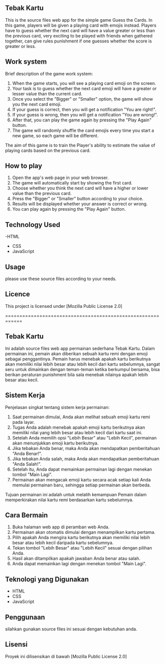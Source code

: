 ## Tebak Kartu

 This is the source files web app for the simple game Guess the Cards.
 In this game, players will be given a playing card
 with emojis instead.  Players have to guess whether the next card
 will have a value greater or less than the previous card, very exciting
 to be played with friends when gathered together, can give rules
 punishment if one guesses whether the score is greater or less.

## Work system

 Brief description of the game work system:
 1. When the game starts, you will see a playing card emoji on the screen.
 2. Your task is to guess whether the next card emoji will have a greater or lesser value than the current card.
 3. Once you select the "Bigger" or "Smaller" option, the game will show you the next card emoji.
 4. If your guess is correct, then you will get a notification "You are right!".
 5. If your guess is wrong, then you will get a notification "You are wrong!".
 6. After that, you can play the game again by pressing the "Play Again" button.
 7. The game will randomly shuffle the card emojis every time you start a new game, so each game will be different.

 The aim of this game is to train the Player's ability to estimate the value of playing cards based on the previous card.

## How to play

 1. Open the app's web page in your web browser.
 2. The game will automatically start by showing the first card.
 3. Choose whether you think the next card will have a higher or lower value than the previous card.
 4. Press the "Bigger" or "Smaller" button according to your choice.
 5. Results will be displayed whether your answer is correct or wrong.
 6. You can play again by pressing the "Play Again" button.
 
## Technology Used

 -HTML
 - CSS
 - JavaScript

## Usage

 please use these source files according to your needs.

## Licence

This project is licensed under [Mozilla Public License 2.0]

============================================================

## Tebak Kartu

Ini adalah source files web app permainan sederhana Tebak Kartu.
Dalam permainan ini, pemain akan diberikan sebuah kartu remi
dengan emoji sebagai penggantinya. Pemain harus menebak apakah kartu berikutnya
akan memiliki nilai lebih besar atau lebih kecil dari kartu sebelumnya, sangat seru
untuk dimainkan dengan teman-teman ketika berkumpul bersama, bisa berikan peraturan
punishment bila sala menebak nilainya apakah lebih besar atau kecil.

## Sistem Kerja

Penjelasan singkat tentang sistem kerja permainan:
1. Saat permainan dimulai, Anda akan melihat sebuah emoji kartu remi pada layar.
2. Tugas Anda adalah menebak apakah emoji kartu berikutnya akan memiliki nilai yang lebih besar atau lebih kecil dari kartu saat ini.
3. Setelah Anda memilih opsi "Lebih Besar" atau "Lebih Kecil", permainan akan menunjukkan emoji kartu berikutnya.
4. Jika tebakan Anda benar, maka Anda akan mendapatkan pemberitahuan "Anda Benar!".
5. Jika tebakan Anda salah, maka Anda akan mendapatkan pemberitahuan "Anda Salah!".
6. Setelah itu, Anda dapat memainkan permainan lagi dengan menekan tombol "Main Lagi".
7. Permainan akan mengacak emoji kartu secara acak setiap kali Anda memulai permainan baru, sehingga setiap permainan akan berbeda.

Tujuan permainan ini adalah untuk melatih kemampuan Pemain dalam memperkirakan nilai kartu remi berdasarkan kartu sebelumnya.

## Cara Bermain

1. Buka halaman web app di peramban web Anda.
2. Permainan akan otomatis dimulai dengan menampilkan kartu pertama.
3. Pilih apakah Anda mengira kartu berikutnya akan memiliki nilai lebih besar atau lebih kecil daripada kartu sebelumnya.
4. Tekan tombol "Lebih Besar" atau "Lebih Kecil" sesuai dengan pilihan Anda.
5. Hasil akan ditampilkan apakah jawaban Anda benar atau salah.
6. Anda dapat memainkan lagi dengan menekan tombol "Main Lagi".

## Teknologi yang Digunakan

- HTML
- CSS
- JavaScript

## Penggunaan

silahkan gunakan source files ini sesuai dengan kebutuhan anda.

## Lisensi

Proyek ini dilisensikan di bawah [Mozilla Public License 2.0]
